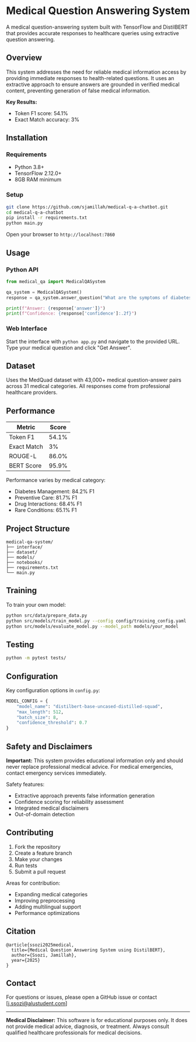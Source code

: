 # Medical Question Answering System

A medical question-answering system built with TensorFlow and DistilBERT that provides accurate responses to healthcare queries using extractive question answering.

## Overview

This system addresses the need for reliable medical information access by providing immediate responses to health-related questions. It uses an extractive approach to ensure answers are grounded in verified medical content, preventing generation of false medical information.

**Key Results:**
- Token F1 score: 54.1%
- Exact Match accuracy: 3% 

## Installation

### Requirements

- Python 3.8+
- TensorFlow 2.12.0+
- 8GB RAM minimum

### Setup

```bash
git clone https://github.com/sjamillah/medical-q-a-chatbot.git
cd medical-q-a-chatbot
pip install -r requirements.txt
python main.py
```

Open your browser to `http://localhost:7860`

## Usage

### Python API

```python
from medical_qa import MedicalQASystem

qa_system = MedicalQASystem()
response = qa_system.answer_question("What are the symptoms of diabetes?")

print(f"Answer: {response['answer']}")
print(f"Confidence: {response['confidence']:.2f}")
```

### Web Interface

Start the interface with `python app.py` and navigate to the provided URL. Type your medical question and click "Get Answer".

## Dataset

Uses the MedQuad dataset with 43,000+ medical question-answer pairs across 31 medical categories. All responses come from professional healthcare providers.

## Performance

| Metric | Score |
|--------|-------|
| Token F1 | 54.1% |
| Exact Match | 3% |
| ROUGE-L | 86.0% |
| BERT Score | 95.9% |

Performance varies by medical category:
- Diabetes Management: 84.2% F1
- Preventive Care: 81.7% F1
- Drug Interactions: 68.4% F1
- Rare Conditions: 65.1% F1

## Project Structure

```
medical-qa-system/
├── interface/
├── dataset/
├── models/
├── notebooks/
├── requirements.txt
└── main.py
```

## Training

To train your own model:

```bash
python src/data/prepare_data.py
python src/models/train_model.py --config config/training_config.yaml
python src/models/evaluate_model.py --model_path models/your_model
```

## Testing

```bash
python -m pytest tests/
```

## Configuration

Key configuration options in `config.py`:

```python
MODEL_CONFIG = {
    "model_name": "distilbert-base-uncased-distilled-squad",
    "max_length": 512,
    "batch_size": 8,
    "confidence_threshold": 0.7
}
```

## Safety and Disclaimers

**Important:** This system provides educational information only and should never replace professional medical advice. For medical emergencies, contact emergency services immediately.

Safety features:
- Extractive approach prevents false information generation
- Confidence scoring for reliability assessment
- Integrated medical disclaimers
- Out-of-domain detection

## Contributing

1. Fork the repository
2. Create a feature branch
3. Make your changes
4. Run tests
5. Submit a pull request

Areas for contribution:
- Expanding medical categories
- Improving preprocessing
- Adding multilingual support
- Performance optimizations

## Citation

```
@article{ssozi2025medical,
  title={Medical Question Answering System using DistilBERT},
  author={Ssozi, Jamillah},
  year={2025}
}
```

## Contact

For questions or issues, please open a GitHub issue or contact [j.ssozi@alustudent.com]

---

**Medical Disclaimer:** This software is for educational purposes only. It does not provide medical advice, diagnosis, or treatment. Always consult qualified healthcare professionals for medical decisions.

